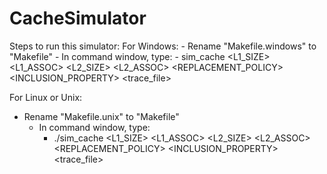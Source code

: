 # CacheSimulator

Steps to run this simulator:
  For Windows:
    - Rename "Makefile.windows" to "Makefile"
    - In command window, type:
        - sim_cache <BLOCKSIZE> <L1_SIZE> <L1_ASSOC> <L2_SIZE> <L2_ASSOC> <REPLACEMENT_POLICY> <INCLUSION_PROPERTY> <trace_file>
    
  For Linux or Unix:
  - Rename "Makefile.unix" to "Makefile"
    - In command window, type:
        - ./sim_cache <BLOCKSIZE> <L1_SIZE> <L1_ASSOC> <L2_SIZE> <L2_ASSOC> <REPLACEMENT_POLICY> <INCLUSION_PROPERTY> <trace_file>
 
